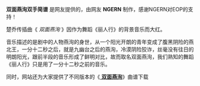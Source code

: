 

**双面燕洵双手简谱** 是网友提供的，由网友 **NGERN** 制作，感谢NGERN对EOP的支持！

楚乔传插曲《 _双面燕洵_ 》因作为舞蹈《丽人行》的背景音乐而大红。

音乐描述的是剧中的人物燕洵的身世，从一个阳光开朗的青年变成了腹黑阴险的燕北王，一分十二秒之后，就是九幽台之后的燕洵，冷漠阴险狡诈，丝毫没有往日的明朗阳光，跟前半段的音乐形成了鲜明对比，故而取名双面燕洵，我们熟知的舞蹈《丽人行》只是用了一分十二秒之前的音乐。

同时，网站还为大家提供了不同版本的《[ **双面燕洵**](Music-10704-双面燕洵-楚乔传插曲-丽人行.html "双面燕洵")》曲谱下载

